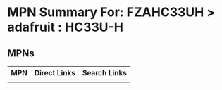 



# MPN Summary For: FZAHC33UH > adafruit : HC33U-H

## MPNs
  

|MPN|Direct Links|Search Links|
| :--- | :--- | :--- |
||||
